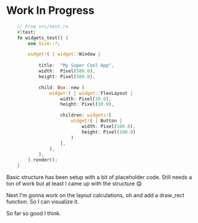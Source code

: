 # Work In Progress

```rust
    // From src/test.rs
    #[test]
    fn widgets_test() {
        use Size::*;

        widget!( | widget::Window |
            
            title:  "My Super Cool App",
            width:  Pixel(500.0),
            height: Pixel(500.0),

            child: Box::new (
                widget!( | widget::FlexLayout |
                    width: Pixel(10.0),
                    height: Pixel(10.0),

                    children: widgets![
                        widget!( | Button |
                            width: Pixel(100.0),
                            height: Pixel(100.0)
                        )
                    ],
                ),
            ),
        ).render();
    }

```

Basic structure has been setup with a bit of placeholder code.
Still needs a ton of work but at least I came up with the structure 😋

Next I'm gonna work on the layout calculations, oh and add a draw_rect function. So I can visualize it.

So far so good I think.